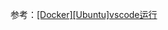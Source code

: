 
参考：[[Docker][Ubuntu]vscode运行](https://container-automation.readthedocs.io/zh_CN/latest/docker/gui/[Docker][Ubuntu]vscode%E8%BF%90%E8%A1%8C.html)
